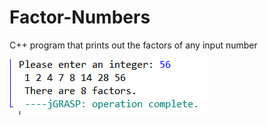 # Factor-Numbers
C++ program that prints out the factors of any input number

![alt-text](Factor_numbers.PNG)
